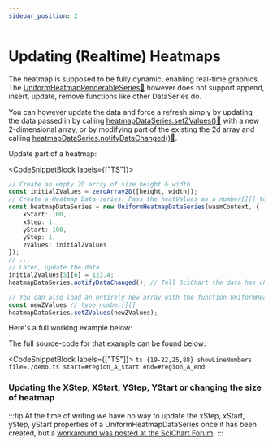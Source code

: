 ```yaml
---
sidebar_position: 2
---
```


# Updating (Realtime) Heatmaps

The heatmap is supposed to be fully dynamic, enabling real-time graphics. The [UniformHeatmapRenderableSeries:blue_book:](https://www.scichart.com/documentation/js/current/typedoc/classes/uniformheatmaprenderableseries.html) however does not support append, insert, update, remove functions like other DataSeries do.

You can however update the data and force a refresh simply by updating the data passed in by calling [heatmapDataSeries.setZValues():blue_book:](https://www.scichart.com/documentation/js/current/typedoc/classes/uniformheatmapdataseries.html#setzvalues) with a new 2-dimensional array, or by modifying part of the existing the 2d array and calling [heatmapDataSeries.notifyDataChanged():blue_book:](https://www.scichart.com/documentation/js/current/typedoc/classes/uniformheatmapdataseries.html#notifydatachanged).

Update part of a heatmap:

<CodeSnippetBlock labels={["TS"]}>
```ts {13-14,17-18} showLineNumbers 
// Create an empty 2D array of size height & width
const initialZValues = zeroArray2D([height, width]);
// Create a Heatmap Data-series. Pass the heatValues as a number[][] to the UniformHeatmapDataSeries
const heatmapDataSeries = new UniformHeatmapDataSeries(wasmContext, {
    xStart: 100,
    xStep: 1,
    yStart: 100,
    yStep: 1,
    zValues: initialZValues
});
// ...
// Later, update the data
initialZValues[5][6] = 123.4;
heatmapDataSeries.notifyDataChanged(); // Tell SciChart the data has changed

// You can also load an entirely new array with the function UniformHeatmapDataSeries.setZValues
const newZValues // type number[][]
heatmapDataSeries.setZValues(newZValues);
```
</CodeSnippetBlock>

Here's a full working example below:

<LiveDocSnippet name="./demo" />

The full source-code for that example can be found below:

<CodeSnippetBlock labels={["TS"]}>
    ```ts {19-22,25,88} showLineNumbers file=./demo.ts start=#region_A_start end=#region_A_end
    ```
</CodeSnippetBlock>

### Updating the XStep, XStart, YStep, YStart or changing the size of heatmap

:::tip
At the time of writing we have no way to update the xStep, xStart, yStep, yStart properties of a UniformHeatmapDataSeries once it has been created, but a [workaround was posted at the SciChart Forum](https://www.scichart.com/questions/js/how-to-change-the-startx-on-a-uniformheatmapdataseries).
:::